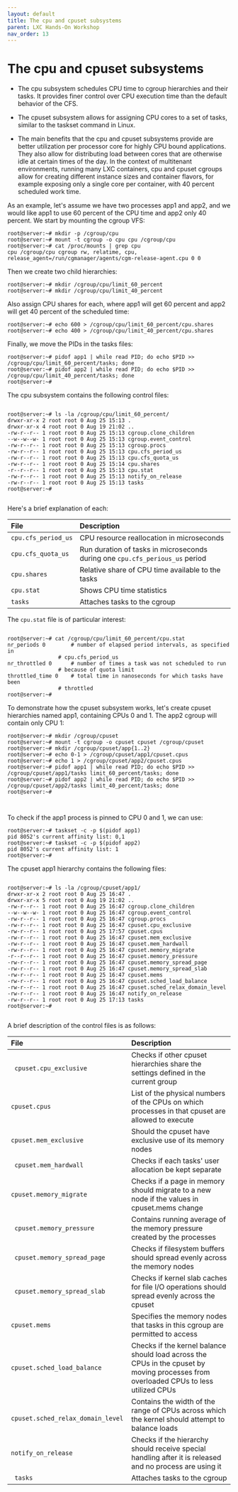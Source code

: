 ```yaml
---
layout: default
title: The cpu and cpuset subsystems
parent: LXC Hands-On Workshop
nav_order: 13
---
```



# The cpu and cpuset subsystems

- The cpu subsystem schedules CPU time to cgroup hierarchies and their tasks. It provides finer control over CPU execution time than the default behavior of the CFS.

- The cpuset subsystem allows for assigning CPU cores to a set of tasks, similar to the taskset command in Linux.

- The main benefits that the cpu and cpuset subsystems provide are better utilization per processor core for highly CPU bound applications. They also allow for distributing load between cores that are otherwise idle at certain times of the day. In the context of multitenant environments, running many LXC containers, cpu and cpuset cgroups allow for creating different instance sizes and container flavors, for example exposing only a single core per container, with 40 percent scheduled work time.

As an example, let's assume we have two processes app1 and app2, and we would like app1 to use 60 percent of the CPU time and app2 only 40 percent. 
We start by mounting the cgroup VFS:

```
root@server:~# mkdir -p /cgroup/cpu
root@server:~# mount -t cgroup -o cpu cpu /cgroup/cpu
root@server:~# cat /proc/mounts | grep cpu
cpu /cgroup/cpu cgroup rw, relatime, cpu, release_agent=/run/cgmanager/agents/cgm-release-agent.cpu 0 0
```

Then we create two child hierarchies:
```
root@server:~# mkdir /cgroup/cpu/limit_60_percent
root@server:~# mkdir /cgroup/cpu/limit_40_percent

```

Also assign CPU shares for each, where app1 will get 60 percent and app2 will get 40 percent of the scheduled time:

```
root@server:~# echo 600 > /cgroup/cpu/limit_60_percent/cpu.shares
root@server:~# echo 400 > /cgroup/cpu/limit_40_percent/cpu.shares

```

Finally, we move the PIDs in the tasks files:

```
root@server:~# pidof app1 | while read PID; do echo $PID >> /cgroup/cpu/limit_60_percent/tasks; done
root@server:~# pidof app2 | while read PID; do echo $PID >> /cgroup/cpu/limit_40_percent/tasks; done
root@server:~#

```

The cpu subsystem contains the following control files:

```

root@server:~# ls -la /cgroup/cpu/limit_60_percent/
drwxr-xr-x 2 root root 0 Aug 25 15:13 .
drwxr-xr-x 4 root root 0 Aug 19 21:02 ..
-rw-r--r-- 1 root root 0 Aug 25 15:13 cgroup.clone_children
--w--w--w- 1 root root 0 Aug 25 15:13 cgroup.event_control
-rw-r--r-- 1 root root 0 Aug 25 15:13 cgroup.procs
-rw-r--r-- 1 root root 0 Aug 25 15:13 cpu.cfs_period_us
-rw-r--r-- 1 root root 0 Aug 25 15:13 cpu.cfs_quota_us
-rw-r--r-- 1 root root 0 Aug 25 15:14 cpu.shares
-r--r--r-- 1 root root 0 Aug 25 15:13 cpu.stat
-rw-r--r-- 1 root root 0 Aug 25 15:13 notify_on_release
-rw-r--r-- 1 root root 0 Aug 25 15:13 tasks
root@server:~#


```
Here's a brief explanation of each:

| File   | Description   | 
|:-------------|:------------------|
| ` cpu.cfs_period_us `  |  CPU resource reallocation in microseconds | 
| ` cpu.cfs_quota_us ` |   Run duration of tasks in microseconds during one `cpu.cfs_perious_us` period  | 
| ` cpu.shares `  |   Relative share of CPU time available to the tasks | 
| `cpu.stat `  | Shows CPU time statistics | 
| ` tasks `| Attaches tasks to the cgroup  | 


The `cpu.stat` file is of particular interest:


```

root@server:~# cat /cgroup/cpu/limit_60_percent/cpu.stat
nr_periods 0        # number of elapsed period intervals, as specified in
                # cpu.cfs_period_us
nr_throttled 0      # number of times a task was not scheduled to run
                # because of quota limit
throttled_time 0    # total time in nanoseconds for which tasks have been
                # throttled
root@server:~#

```

To demonstrate how the cpuset subsystem works, let's create cpuset hierarchies named app1, containing CPUs 0 and 1. The app2 cgroup will contain only CPU 1:

```
root@server:~# mkdir /cgroup/cpuset
root@server:~# mount -t cgroup -o cpuset cpuset /cgroup/cpuset
root@server:~# mkdir /cgroup/cpuset/app{1..2}
root@server:~# echo 0-1 > /cgroup/cpuset/app1/cpuset.cpus
root@server:~# echo 1 > /cgroup/cpuset/app2/cpuset.cpus
root@server:~# pidof app1 | while read PID; do echo $PID >> /cgroup/cpuset/app1/tasks limit_60_percent/tasks; done
root@server:~# pidof app2 | while read PID; do echo $PID >> /cgroup/cpuset/app2/tasks limit_40_percent/tasks; done
root@server:~#



```

To check if the app1 process is pinned to CPU 0 and 1, we can use:

```
root@server:~# taskset -c -p $(pidof app1)
pid 8052's current affinity list: 0,1
root@server:~# taskset -c -p $(pidof app2)
pid 8052's current affinity list: 1
root@server:~#

```
The cpuset app1 hierarchy contains the following files:

```

root@server:~# ls -la /cgroup/cpuset/app1/
drwxr-xr-x 2 root root 0 Aug 25 16:47 .
drwxr-xr-x 5 root root 0 Aug 19 21:02 ..
-rw-r--r-- 1 root root 0 Aug 25 16:47 cgroup.clone_children
--w--w--w- 1 root root 0 Aug 25 16:47 cgroup.event_control
-rw-r--r-- 1 root root 0 Aug 25 16:47 cgroup.procs
-rw-r--r-- 1 root root 0 Aug 25 16:47 cpuset.cpu_exclusive
-rw-r--r-- 1 root root 0 Aug 25 17:57 cpuset.cpus
-rw-r--r-- 1 root root 0 Aug 25 16:47 cpuset.mem_exclusive
-rw-r--r-- 1 root root 0 Aug 25 16:47 cpuset.mem_hardwall
-rw-r--r-- 1 root root 0 Aug 25 16:47 cpuset.memory_migrate
-r--r--r-- 1 root root 0 Aug 25 16:47 cpuset.memory_pressure
-rw-r--r-- 1 root root 0 Aug 25 16:47 cpuset.memory_spread_page
-rw-r--r-- 1 root root 0 Aug 25 16:47 cpuset.memory_spread_slab
-rw-r--r-- 1 root root 0 Aug 25 16:47 cpuset.mems
-rw-r--r-- 1 root root 0 Aug 25 16:47 cpuset.sched_load_balance
-rw-r--r-- 1 root root 0 Aug 25 16:47 cpuset.sched_relax_domain_level
-rw-r--r-- 1 root root 0 Aug 25 16:47 notify_on_release
-rw-r--r-- 1 root root 0 Aug 25 17:13 tasks
root@server:~#


```

A brief description of the control files is as follows:

| File   | Description   | 
|:-------------|:------------------|
| `  cpuset.cpu_exclusive  ` |   Checks if other cpuset hierarchies share the settings defined in the current group  | 
| ` cpuset.cpus  `  |   List of the physical numbers of the CPUs on which processes in that cpuset are allowed to execute  | 
| ` cpuset.mem_exclusive  `  |  Should the cpuset have exclusive use of its memory nodes   | 
| `  cpuset.mem_hardwall `  |    Checks if each tasks' user allocation be kept separate | 
| ` cpuset.memory_migrate  `  |  Checks if a page in memory should migrate to a new node if the values in cpuset.mems change   | 
| `  cpuset.memory_pressure  ` |   Contains running average of the memory pressure created by the processes  | 
| `  cpuset.memory_spread_page `  |   Checks if filesystem buffers should spread evenly across the memory nodes  | 
| `  cpuset.memory_spread_slab `  |   Checks if kernel slab caches for file I/O operations should spread evenly across the cpuset  | 
| ` cpuset.mems  `  |  Specifies the memory nodes that tasks in this cgroup are permitted to access   | 
| ` cpuset.sched_load_balance  `  |  Checks if the kernel balance should load across the CPUs in the cpuset by moving processes from overloaded CPUs to less utilized CPUs   | 
| `  cpuset.sched_relax_domain_level  ` |  Contains the width of the range of CPUs across which the kernel should attempt to balance loads   | 
| ` notify_on_release  `  |    Checks if the hierarchy should receive special handling after it is released and no process are using it | 
| `  tasks `  |   Attaches tasks to the cgroup  | 


